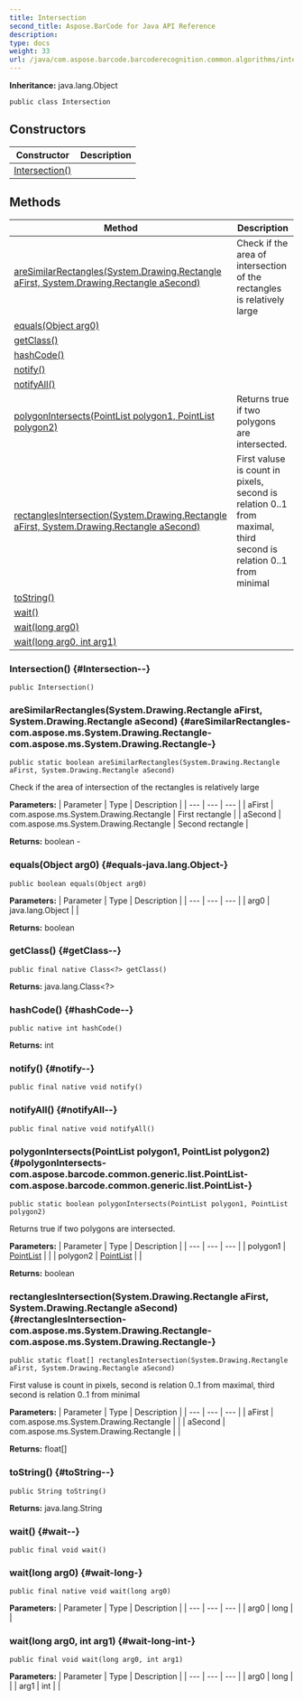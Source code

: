 ```yaml
---
title: Intersection
second_title: Aspose.BarCode for Java API Reference
description: 
type: docs
weight: 33
url: /java/com.aspose.barcode.barcoderecognition.common.algorithms/intersection/
---
```

**Inheritance:**
java.lang.Object
```
public class Intersection
```
## Constructors

| Constructor | Description |
| --- | --- |
| [Intersection()](#Intersection--) |  |
## Methods

| Method | Description |
| --- | --- |
| [areSimilarRectangles(System.Drawing.Rectangle aFirst, System.Drawing.Rectangle aSecond)](#areSimilarRectangles-com.aspose.ms.System.Drawing.Rectangle-com.aspose.ms.System.Drawing.Rectangle-) | Check if the area of intersection of the rectangles is relatively large |
| [equals(Object arg0)](#equals-java.lang.Object-) |  |
| [getClass()](#getClass--) |  |
| [hashCode()](#hashCode--) |  |
| [notify()](#notify--) |  |
| [notifyAll()](#notifyAll--) |  |
| [polygonIntersects(PointList polygon1, PointList polygon2)](#polygonIntersects-com.aspose.barcode.common.generic.list.PointList-com.aspose.barcode.common.generic.list.PointList-) | Returns true if two polygons are intersected. |
| [rectanglesIntersection(System.Drawing.Rectangle aFirst, System.Drawing.Rectangle aSecond)](#rectanglesIntersection-com.aspose.ms.System.Drawing.Rectangle-com.aspose.ms.System.Drawing.Rectangle-) | First valuse is count in pixels, second is relation 0..1 from maximal, third second is relation 0..1 from minimal |
| [toString()](#toString--) |  |
| [wait()](#wait--) |  |
| [wait(long arg0)](#wait-long-) |  |
| [wait(long arg0, int arg1)](#wait-long-int-) |  |
### Intersection() {#Intersection--}
```
public Intersection()
```


### areSimilarRectangles(System.Drawing.Rectangle aFirst, System.Drawing.Rectangle aSecond) {#areSimilarRectangles-com.aspose.ms.System.Drawing.Rectangle-com.aspose.ms.System.Drawing.Rectangle-}
```
public static boolean areSimilarRectangles(System.Drawing.Rectangle aFirst, System.Drawing.Rectangle aSecond)
```


Check if the area of intersection of the rectangles is relatively large

**Parameters:**
| Parameter | Type | Description |
| --- | --- | --- |
| aFirst | com.aspose.ms.System.Drawing.Rectangle | First rectangle |
| aSecond | com.aspose.ms.System.Drawing.Rectangle | Second rectangle |

**Returns:**
boolean - 
### equals(Object arg0) {#equals-java.lang.Object-}
```
public boolean equals(Object arg0)
```




**Parameters:**
| Parameter | Type | Description |
| --- | --- | --- |
| arg0 | java.lang.Object |  |

**Returns:**
boolean
### getClass() {#getClass--}
```
public final native Class<?> getClass()
```




**Returns:**
java.lang.Class<?>
### hashCode() {#hashCode--}
```
public native int hashCode()
```




**Returns:**
int
### notify() {#notify--}
```
public final native void notify()
```




### notifyAll() {#notifyAll--}
```
public final native void notifyAll()
```




### polygonIntersects(PointList polygon1, PointList polygon2) {#polygonIntersects-com.aspose.barcode.common.generic.list.PointList-com.aspose.barcode.common.generic.list.PointList-}
```
public static boolean polygonIntersects(PointList polygon1, PointList polygon2)
```


Returns true if two polygons are intersected.

**Parameters:**
| Parameter | Type | Description |
| --- | --- | --- |
| polygon1 | [PointList](../../com.aspose.barcode.common.generic.list/pointlist) |  |
| polygon2 | [PointList](../../com.aspose.barcode.common.generic.list/pointlist) |  |

**Returns:**
boolean
### rectanglesIntersection(System.Drawing.Rectangle aFirst, System.Drawing.Rectangle aSecond) {#rectanglesIntersection-com.aspose.ms.System.Drawing.Rectangle-com.aspose.ms.System.Drawing.Rectangle-}
```
public static float[] rectanglesIntersection(System.Drawing.Rectangle aFirst, System.Drawing.Rectangle aSecond)
```


First valuse is count in pixels, second is relation 0..1 from maximal, third second is relation 0..1 from minimal

**Parameters:**
| Parameter | Type | Description |
| --- | --- | --- |
| aFirst | com.aspose.ms.System.Drawing.Rectangle |  |
| aSecond | com.aspose.ms.System.Drawing.Rectangle |  |

**Returns:**
float[]
### toString() {#toString--}
```
public String toString()
```




**Returns:**
java.lang.String
### wait() {#wait--}
```
public final void wait()
```




### wait(long arg0) {#wait-long-}
```
public final native void wait(long arg0)
```




**Parameters:**
| Parameter | Type | Description |
| --- | --- | --- |
| arg0 | long |  |

### wait(long arg0, int arg1) {#wait-long-int-}
```
public final void wait(long arg0, int arg1)
```




**Parameters:**
| Parameter | Type | Description |
| --- | --- | --- |
| arg0 | long |  |
| arg1 | int |  |

